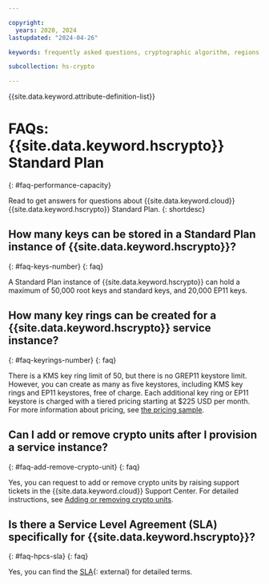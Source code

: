 ```yaml
---

copyright:
  years: 2020, 2024
lastupdated: "2024-04-26"

keywords: frequently asked questions, cryptographic algorithm, regions, pricing, security compliance, key ceremony, critical security parameters, cryptographic module, security Level, fips, performance, capacity

subcollection: hs-crypto

---
```


{{site.data.keyword.attribute-definition-list}}



# FAQs: {{site.data.keyword.hscrypto}} Standard Plan
{: #faq-performance-capacity}

Read to get answers for questions about {{site.data.keyword.cloud}} {{site.data.keyword.hscrypto}} Standard Plan.
{: shortdesc}

## How many keys can be stored in a Standard Plan instance of {{site.data.keyword.hscrypto}}?
{: #faq-keys-number}
{: faq}

A Standard Plan instance of {{site.data.keyword.hscrypto}} can hold a maximum of 50,000 root keys and standard keys, and 20,000 EP11 keys.

## How many key rings can be created for a {{site.data.keyword.hscrypto}} service instance?
{: #faq-keyrings-number}
{: faq}

There is a KMS key ring limit of 50, but there is no GREP11 keystore limit. However, you can create as many as five keystores, including KMS key rings and EP11 keystores, free of charge. Each additional key ring or EP11 keystore is charged with a tiered pricing starting at $225 USD per month. For more information about pricing, see [the pricing sample](/docs/hs-crypto?topic=hs-crypto-faq-pricing#faq-how-charge-hpcs).

## Can I add or remove crypto units after I provision a service instance?
{: #faq-add-remove-crypto-unit}
{: faq}

Yes, you can request to add or remove crypto units by raising support tickets in the {{site.data.keyword.cloud}} Support Center. For detailed instructions, see [Adding or removing crypto units](/docs/hs-crypto?topic=hs-crypto-add-remove-crypto-units).

## Is there a Service Level Agreement (SLA) specifically for {{site.data.keyword.hscrypto}}?
{: #faq-hpcs-sla}
{: faq}

Yes, you can find the [SLA](https://www-03.ibm.com/software/sla/sladb.nsf/sla/bm-8506-01){: external} for detailed terms.
